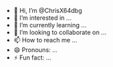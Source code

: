 - 👋 Hi, I’m @ChrisX64dbg
- 👀 I’m interested in ...
- 🌱 I’m currently learning ...
- 💞️ I’m looking to collaborate on ...
- 📫 How to reach me ...
- 😄 Pronouns: ...
- ⚡ Fun fact: ...

<!---
ChrisX64dbg/ChrisX64dbg is a ✨ special ✨ repository because its `README.md` (this file) appears on your GitHub profile.
You can click the Preview link to take a look at your changes.
--->
